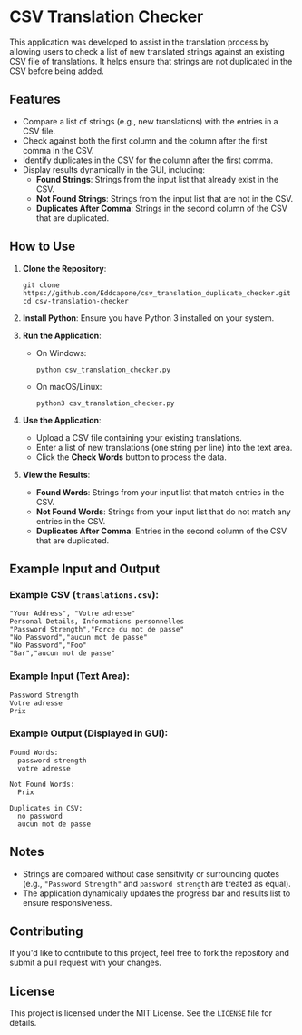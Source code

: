 # CSV Translation Checker

This application was developed to assist in the translation process by allowing users to check a list of new translated strings against an existing CSV file of translations. It helps ensure that strings are not duplicated in the CSV before being added.

## Features

- Compare a list of strings (e.g., new translations) with the entries in a CSV file.
- Check against both the first column and the column after the first comma in the CSV.
- Identify duplicates in the CSV for the column after the first comma.
- Display results dynamically in the GUI, including:
  - **Found Strings**: Strings from the input list that already exist in the CSV.
  - **Not Found Strings**: Strings from the input list that are not in the CSV.
  - **Duplicates After Comma**: Strings in the second column of the CSV that are duplicated.

## How to Use

1. **Clone the Repository**:
   ```
   git clone https://github.com/Eddcapone/csv_translation_duplicate_checker.git
   cd csv-translation-checker
   ```

2. **Install Python**: Ensure you have Python 3 installed on your system.

3. **Run the Application**:
   - On Windows:
     ```
     python csv_translation_checker.py
     ```
   - On macOS/Linux:
     ```
     python3 csv_translation_checker.py
     ```

4. **Use the Application**:
   - Upload a CSV file containing your existing translations.
   - Enter a list of new translations (one string per line) into the text area.
   - Click the **Check Words** button to process the data.

5. **View the Results**:
   - **Found Words**: Strings from your input list that match entries in the CSV.
   - **Not Found Words**: Strings from your input list that do not match any entries in the CSV.
   - **Duplicates After Comma**: Entries in the second column of the CSV that are duplicated.

## Example Input and Output

### Example CSV (`translations.csv`):
```
"Your Address", "Votre adresse"
Personal Details, Informations personnelles
"Password Strength","Force du mot de passe"
"No Password","aucun mot de passe"
"No Password","Foo"
"Bar","aucun mot de passe"
```

### Example Input (Text Area):
```
Password Strength
Votre adresse
Prix
```

### Example Output (Displayed in GUI):
```
Found Words:
  password strength
  votre adresse

Not Found Words:
  Prix

Duplicates in CSV:
  no password
  aucun mot de passe
```

## Notes

- Strings are compared without case sensitivity or surrounding quotes (e.g., `"Password Strength"` and `password strength` are treated as equal).
- The application dynamically updates the progress bar and results list to ensure responsiveness.

## Contributing

If you'd like to contribute to this project, feel free to fork the repository and submit a pull request with your changes.

## License

This project is licensed under the MIT License. See the `LICENSE` file for details.
